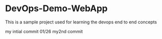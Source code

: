# DevOps-Demo-WebApp
This is a sample project used for learning the devops end to end concepts

my intial commit 01/26
my2nd commit

